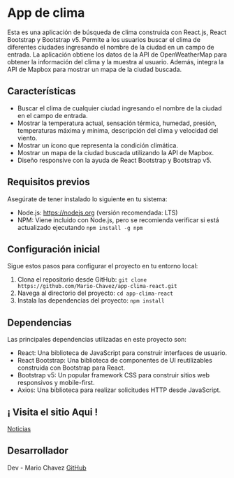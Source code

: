 # App de clima

Esta es una aplicación de búsqueda de clima construida con React.js, React Bootstrap y Bootstrap v5. Permite a los usuarios buscar el clima de diferentes ciudades ingresando el nombre de la ciudad en un campo de entrada. La aplicación obtiene los datos de la API de OpenWeatherMap para obtener la información del clima y la muestra al usuario. Además, integra la API de Mapbox para mostrar un mapa de la ciudad buscada.

## Características

-   Buscar el clima de cualquier ciudad ingresando el nombre de la ciudad en el campo de entrada.
-   Mostrar la temperatura actual, sensación térmica, humedad, presión, temperaturas máxima y mínima, descripción del clima y velocidad del viento.
-   Mostrar un ícono que representa la condición climática.
-   Mostrar un mapa de la ciudad buscada utilizando la API de Mapbox.
-   Diseño responsive con la ayuda de React Bootstrap y Bootstrap v5.

## Requisitos previos

Asegúrate de tener instalado lo siguiente en tu sistema:

-   Node.js: https://nodejs.org (versión recomendada: LTS)
-   NPM: Viene incluido con Node.js, pero se recomienda verificar si está actualizado ejecutando `npm install -g npm`

## Configuración inicial

Sigue estos pasos para configurar el proyecto en tu entorno local:

1. Clona el repositorio desde GitHub: `git clone https://github.com/Mario-Chavez/app-clima-react.git`
2. Navega al directorio del proyecto: `cd app-clima-react`
3. Instala las dependencias del proyecto: `npm install`

## Dependencias

Las principales dependencias utilizadas en este proyecto son:

-   React: Una biblioteca de JavaScript para construir interfaces de usuario.
-   React Bootstrap: Una biblioteca de componentes de UI reutilizables construida con Bootstrap para React.
-   Bootstrap v5: Un popular framework CSS para construir sitios web responsivos y mobile-first.
-   Axios: Una biblioteca para realizar solicitudes HTTP desde JavaScript.

## ¡ Visita el sitio Aqui !

[Noticias](https://noticias-con-react.netlify.app/)

## Desarrollador

Dev - Mario Chavez [GitHub](https://github.com/Mario-Chavez)
